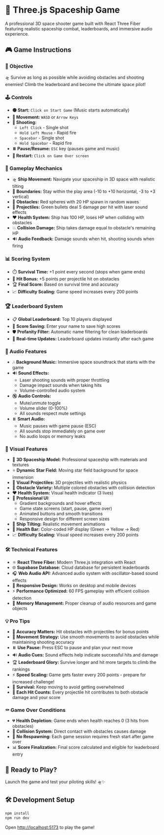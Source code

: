 # 🚀 Three.js Spaceship Game

A professional 3D space shooter game built with React Three Fiber featuring realistic spaceship combat, leaderboards, and immersive audio experience.

## 🎮 Game Instructions

### 🎯 Objective
🛸 Survive as long as possible while avoiding obstacles and shooting enemies! Climb the leaderboard and become the ultimate space pilot!

### 🕹️ Controls
- **🟢 Start:** `Click on Start Game` (Music starts automatically)
- **🚀 Movement:** `WASD` or `Arrow Keys` 
- **🔫 Shooting:** 
  - `Left Click` - Single shot
  - `Hold Left Mouse` - Rapid fire
  - `Spacebar` - Single shot  
  - `Hold Spacebar` - Rapid fire
- **⏸️ Pause/Resume:** `ESC` key (pauses game and music)
- **🔄 Restart:** `Click on Game Over screen`

### 🎲 Gameplay Mechanics
- 🛸 **Ship Movement:** Navigate your spaceship in 3D space with realistic tilting
- 🎯 **Boundaries:** Stay within the play area (-10 to +10 horizontal, -3 to +3 vertical)
- 🔴 **Obstacles:** Red spheres with 20 HP spawn in random waves
- 💚 **Projectiles:** Green bullets deal 5 damage per hit with laser sound effects
- ❤️ **Health System:** Ship has 100 HP, loses HP when colliding with obstacles
- 💥 **Collision Damage:** Ship takes damage equal to obstacle's remaining HP
- 🔊 **Audio Feedback:** Damage sounds when hit, shooting sounds when firing

### 📊 Scoring System
- ⏱️ **Survival Time:** +1 point every second (stops when game ends)
- 🎯 **Hit Bonus:** +5 points per projectile hit on obstacles
- 🏆 **Final Score:** Based on survival time and accuracy
- 📈 **Difficulty Scaling:** Game speed increases every 200 points

### 🏆 Leaderboard System
- 📋 **Global Leaderboard:** Top 10 players displayed
- 💾 **Score Saving:** Enter your name to save high scores
- 🛡️ **Profanity Filter:** Automatic name filtering for clean leaderboards
- 🔄 **Real-time Updates:** Leaderboard updates instantly after each game

### 🎵 Audio Features
- 🎶 **Background Music:** Immersive space soundtrack that starts with the game
- 🔊 **Sound Effects:** 
  - Laser shooting sounds with proper throttling
  - Damage impact sounds when taking hits
  - Volume-controlled audio system
- 🔇 **Audio Controls:**
  - Mute/unmute toggle
  - Volume slider (0-100%)
  - All sounds respect mute settings
- ⏸️ **Smart Audio:** 
  - Music pauses with game pause (ESC)
  - All sounds stop immediately on game over
  - No audio loops or memory leaks

### 🌟 Visual Features
- 🚀 **3D Spaceship Model:** Professional spaceship with materials and textures
- ⭐ **Dynamic Star Field:** Moving star field background for space immersion
- 🎯 **Visual Projectiles:** 3D projectiles with realistic physics
- 🧱 **Obstacle Variety:** Multiple colored obstacles with collision detection
- ❤️ **Health System:** Visual health indicator (3 lives)
- 🎨 **Professional UI:**
  - Gradient backgrounds and hover effects
  - Game state screens (start, pause, game over)
  - Animated buttons and smooth transitions
  - Responsive design for different screen sizes
- 🔄 **Ship Tilting:** Realistic movement animations  
- 🌈 **Health Bar:** Color-coded HP display (Green → Yellow → Red)
- 📈 **Difficulty Scaling:** Visual speed increases every 200 points

### 🛠️ Technical Features
- ⚛️ **React Three Fiber:** Modern Three.js integration with React
- 🌐 **Supabase Database:** Cloud database for persistent leaderboards
- 🎧 **Web Audio API:** Advanced audio system with oscillator-based sound effects
- 📱 **Responsive Design:** Works on desktop and mobile devices
- ⚡ **Performance Optimized:** 60 FPS gameplay with efficient collision detection
- 🧹 **Memory Management:** Proper cleanup of audio resources and game objects

### 💡 Pro Tips
- 🎯 **Accuracy Matters:** Hit obstacles with projectiles for bonus points
- 🚀 **Movement Strategy:** Use smooth movements to avoid obstacles while maintaining shooting accuracy
- ⏸️ **Use Pause:** Press ESC to pause and plan your next move
- 🔊 **Audio Cues:** Sound effects help indicate successful hits and damage
- 🏆 **Leaderboard Glory:** Survive longer and hit more targets to climb the rankings
- ⚡ **Speed Scaling:** Game gets faster every 200 points - prepare for increased challenge!
- 💪 **Survival:** Keep moving to avoid getting overwhelmed
- 🎯 **Each Hit Counts:** Every projectile hit contributes to both obstacle damage and your score

### ⚰️ Game Over Conditions
- 💔 **Health Depletion:** Game ends when health reaches 0 (3 hits from obstacles)
- 🛑 **Collision System:** Direct contact with obstacles causes damage
- 🎯 **No Respawning:** Each game session requires fresh start after game over
- 📊 **Score Finalization:** Final score calculated and eligible for leaderboard entry

## 🚀 Ready to Play?
Launch the game and test your piloting skills! 🛸✨

## 🛠️ Development Setup
```bash
npm install
npm run dev
```

Open [http://localhost:5173](http://localhost:5173) to play the game!
